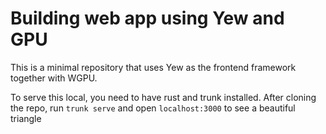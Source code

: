# Building web app using Yew and GPU

This is a minimal repository that uses Yew as the frontend framework together with WGPU.

To serve this local, you need to have rust and trunk installed. After cloning the repo, run `trunk serve` and open `localhost:3000` to see a beautiful triangle
